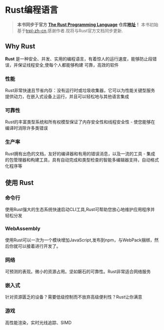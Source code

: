 # Rust编程语言

> **本书同步于官方 [The Rust Programming Language](https://doc.rust-lang.org/book/) 仓库[地址](https://github.com/rust-lang/book)！** 本书初始基于[trpl-zh-cn](https://kaisery.github.io/trpl-zh-cn/foreword.html),感谢作者.现将与Rust官方文档同步更新.

## Why Rust

**Rust** 是一种安全、并发、实用的编程语言，有着惊人的运行速度，能够防止段错误，并保证线程安全,使每个人都能够构建
可靠，高效的软件

### 性能

Rust非常快速且节省内存：没有运行时或垃圾收集器，它可以为性能关键型服务提供动力，在嵌入式设备上运行，并且可以轻松地与其他语言集成

### 可靠性

Rust的丰富类型系统和所有权模型保证了内存安全性和线程安全性 - 使您能够在编译时消除许多类错误

### 生产率

Rust拥有出色的文档，友好的编译器和有用的错误消息，以及一流的工具 - 集成的包管理器和构建工具，具有自动完成和类型检查的智能多编辑器支持，自动格式化程序等

## 使用 Rust

### 命令行

使用Rust强大的生态系统快速启动CLI工具,Rust可帮助您放心地维护应用程序并轻松分发</p>

### WebAssembly

使用Rust可以一次为一个模块增加JavaScript,发布到npm，与WebPack捆绑，然后你就可以接着进行开发了。

### 网络

可预测的表现。微小的资源占用。坚如磐石的可靠性。Rust非常适合网络服务

### 嵌入式

针对资源匮乏的设备？需要低级控制而不放弃高级便利性？Rust让你满意

### 游戏

高性能渲染，实时光线追踪、SIMD
